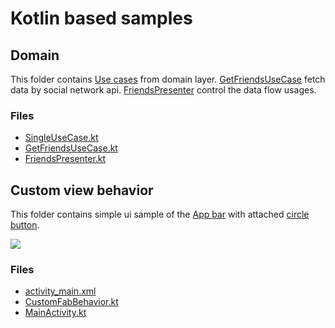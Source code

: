 # Kotlin based samples

## Domain
This folder contains [Use cases](https://8thlight.com/blog/uncle-bob/2012/08/13/the-clean-architecture.html) from domain layer. [GetFriendsUseCase](domain/GetFriendsUseCase.kt) fetch data by social network api. [FriendsPresenter](domain/FriendsPresenter.kt) control the data flow usages.

### Files

* [SingleUseCase.kt](domain/SingleUseCase.kt)
* [GetFriendsUseCase.kt](domain/GetFriendsUseCase.kt)
* [FriendsPresenter.kt](domain/FriendsPresenter.kt)

## Custom view behavior
This folder contains simple ui sample of the [App bar](https://developer.android.com/training/appbar/) with attached [circle button](https://developer.android.com/guide/topics/ui/floating-action-button).

<img src="https://media.giphy.com/media/fGFLqXr1ECaemooswt/giphy.gif" />

### Files

* [activity_main.xml](custom_view_behavior/activity_main.xml)
* [CustomFabBehavior.kt](custom_view_behavior/CustomFabBehavior.kt)
* [MainActivity.kt](custom_view_behavior/MainActivity.kt)